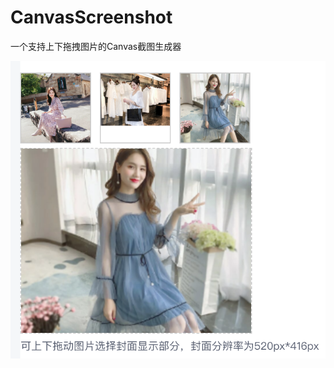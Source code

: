 # CanvasScreenshot
一个支持上下拖拽图片的Canvas截图生成器 

![](https://raw.githubusercontent.com/FrankKai/CanvasScreenshot/master/picture/demo.png)
